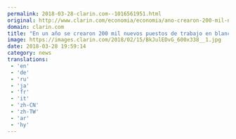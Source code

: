 ```yaml
---
permalink: 2018-03-28-clarin.com--1016561951.html
original: http://www.clarin.com/economia/economia/ano-crearon-200-mil-nuevos-puestos-trabajo-blanco_0_ryeMWvYcz.html
domain: clarin.com
title: "En un año se crearon 200 mil nuevos puestos de trabajo en blanco"
image: https://images.clarin.com/2018/02/15/BkJulEDvG_600x338__1.jpg
date: 2018-03-28 19:59:14
category: news
translations: 
 - 'en'
 - 'de'
 - 'ru'
 - 'ja'
 - 'fr'
 - 'it'
 - 'zh-CN'
 - 'zh-TW'
 - 'ar'
 - 'hy'
---
```


